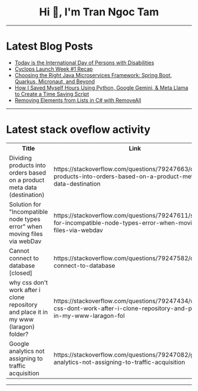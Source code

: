 <h1 align="center">Hi 👋, I'm Tran Ngoc Tam</h1>

---

# Latest Blog Posts 
<!-- BLOG-POST-LIST:START -->
- [Today is the International Day of Persons with Disabilities](https://dev.to/tatyanabayramova/today-is-the-international-day-of-persons-with-disabilities-3c27)
- [Cyclops Launch Week #1 Recap](https://dev.to/cyclops-ui/cyclops-launch-week-1-recap-49p)
- [Choosing the Right Java Microservices Framework: Spring Boot, Quarkus, Micronaut, and Beyond](https://dev.to/igventurelli/choosing-the-right-java-microservices-framework-spring-boot-quarkus-micronaut-and-beyond-2jkd)
- [How I Saved Myself Hours Using Python, Google Gemini, &amp; Meta Llama to Create a Time Saving Script](https://dev.to/bradstondev/how-i-saved-myself-hours-using-python-google-gemini-meta-llama-to-create-a-time-saving-script-5c5i)
- [Removing Elements from Lists in C# with RemoveAll](https://dev.to/moh_moh701/removing-elements-from-lists-in-c-with-removeall-1nnh)
<!-- BLOG-POST-LIST:END -->

---

# Latest stack oveflow activity
<table>
  <tr><th>Title</th><th>Link</th></tr>
  <!-- STACKOVERFLOW:START --><tr><td>Dividing products into orders based on a product meta data &lpar;destination&rpar;</td><td>https://stackoverflow.com/questions/79247663/dividing-products-into-orders-based-on-a-product-meta-data-destination</td></tr><tr><td>Solution for &quot;Incompatible node types error&quot; when moving files via webDav</td><td>https://stackoverflow.com/questions/79247611/solution-for-incompatible-node-types-error-when-moving-files-via-webdav</td></tr><tr><td>Cannot connect to database [closed]</td><td>https://stackoverflow.com/questions/79247582/cannot-connect-to-database</td></tr><tr><td>why css don&#39;t work after i clone repository and place it in my www &lpar;laragon&rpar; folder?</td><td>https://stackoverflow.com/questions/79247434/why-css-dont-work-after-i-clone-repository-and-place-it-in-my-www-laragon-fol</td></tr><tr><td>Google analytics not assigning to traffic acquisition</td><td>https://stackoverflow.com/questions/79247082/google-analytics-not-assigning-to-traffic-acquisition</td></tr><!-- STACKOVERFLOW:END -->
</table>

---


